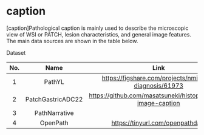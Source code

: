 # caption

[caption]Pathological caption is mainly used to describe the microscopic view of WSI or PATCH, lesion characteristics, and general image features. The main data sources are shown in the table below.



Dataset

|  No. |       Name      |                         Link                               |  Count  |
|:----:|:---------------:|:----------------------------------------------------------:|:-------:|
|   1  |      PathYL     |    https://figshare.com/projects/nmi-wsi-diagnosis/61973   |         |
|   2  |PatchGastricADC22| https://github.com/masatsuneki/histopathology-image-caption|         |
|   3  | PathNarrative   |                                                            |         |
|   4  |      OpenPath   |             https://tinyurl.com/openpathdata               |         |



